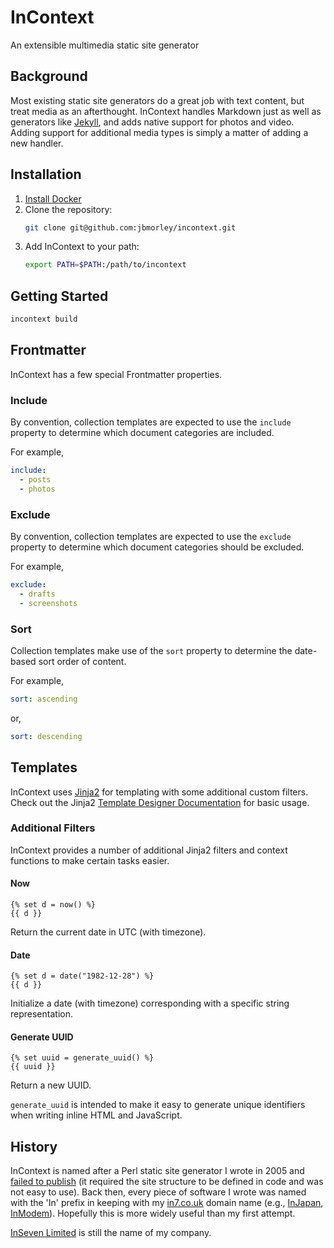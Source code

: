 # InContext

An extensible multimedia static site generator

## Background

Most existing static site generators do a great job with text content, but treat media as an afterthought. InContext handles Markdown just as well as generators like [Jekyll](https://jekyll.rb), and adds native support for photos and video. Adding support for additional media types is simply a matter of adding a new handler.

## Installation

1. [Install Docker](https://docs.docker.com/engine/install/)
2. Clone the repository:
   ```bash
   git clone git@github.com:jbmorley/incontext.git
   ```
3. Add InContext to your path:
   ```bash
   export PATH=$PATH:/path/to/incontext
   ```

## Getting Started

```bash
incontext build
```

## Frontmatter

InContext has a few special Frontmatter properties.

### Include

By convention, collection templates are expected to use the `include` property to determine which document categories are included.

For example,

```yaml
include:
  - posts
  - photos
```

### Exclude

By convention, collection templates are expected to use the `exclude` property to determine which document categories should be excluded.

For example,

```yaml
exclude:
  - drafts
  - screenshots
```

### Sort

Collection templates make use of the `sort` property to determine the date-based sort order of content.

For example,

```yaml
sort: ascending
```

or,

```yaml
sort: descending
```

## Templates

InContext uses [Jinja2](https://jinja.palletsprojects.com/en/2.11.x/) for templating with some additional custom filters. Check out the Jinja2 [Template Designer Documentation](https://jinja.palletsprojects.com/en/2.11.x/templates/) for basic usage.

### Additional Filters

InContext provides a number of additional Jinja2 filters and context functions to make certain tasks easier.

#### Now

```
{% set d = now() %}
{{ d }}
```

Return the current date in UTC (with timezone).

#### Date

```
{% set d = date("1982-12-28") %}
{{ d }}
```

Initialize a date (with timezone) corresponding with a specific string representation.

#### Generate UUID

```
{% set uuid = generate_uuid() %}
{{ uuid }}
```

Return a new UUID.

`generate_uuid` is intended to make it easy to generate unique identifiers when writing inline HTML and JavaScript.

## History

InContext is named after a Perl static site generator I wrote in 2005 and [failed to publish](https://jbmorley.co.uk/posts/2005-06-24-incontext/) (it required the site structure to be defined in code and was not easy to use). Back then, every piece of software I wrote was named with the 'In' prefix in keeping with my [in7.co.uk](https://in7.co.uk) domain name (e.g., [InJapan](https://github.com/jbmorley/injapan), [InModem](https://github.com/jbmorley/InModem)). Hopefully this is more widely useful than my first attempt.

[InSeven Limited](https://inseven.co.uk) is still the name of my company.

